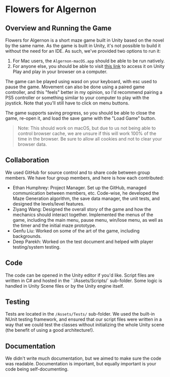 # Flowers for Algernon

## Overview and Running the Game
Flowers for Algernon is a short maze game built in Unity based on the novel by the same name.
As the game is built in Unity, it's not possible to build it without the need for an IDE. As such, we've
provided two options to run it:

1. For Mac users, the `Algernon-macOS.app` should be able to be run natively.
2. For anyone else, you should be able to visit [this link](https://play.unity.com/mg/other/flowers-for-algernon) to access it on Unity Play and play in your browser on a computer.

The game can be played using wasd on your keyboard, with esc used to pause the game. Movement can also be done using a
paired game controller, and this "feels" better in my opinion, so I'd recommend pairing a PS5 controller or something
similar to your computer to play with the joystick. Note that you'll still have to click on menu buttons.

The game supports saving progress, so you should be able to close the game, re-open it, and load the save game with the "Load Game" button.
> Note: This should work on macOS, but due to us not being able to control browser cache, we are unsure if this will work 100% of the time in the browser. Be sure to allow all cookies and not to clear your browser data.

## Collaboration

We used GitHub for source control and to share code between group members. We have four group members, and here is how each contributed:

- Ethan Humphrey: Project Manager. Set up the GitHub, managed communication between members, etc. Code-wise, he developed the Maze Generation algorithm, the save data manager, the unit tests, and designed the levels/level features.
- Ziyang Wang: Designed the overall story of the game and how the mechanics should interact together. Implemented the menus of the game, including the main menu, pause menu, win/lose menu, as well as the timer and the initial maze prototype.
- Genfu Liu: Worked on some of the art of the game, including backgrounds.
- Deep Parekh: Worked on the test document and helped with player testing/system testing.


## Code
The code can be opened in the Unity editor if you'd like. Script files are written in C# and hosted in the ``/Assets/Scripts/` sub-folder. Some logic is handled in Unity Scene files or by the Unity engine itself.

## Testing
Tests are located in the `/Assets/Tests/` sub-folder. We used the built-in NUnit testing framework, and ensured that our script files were written in a way that we could test the classes without initializing the whole Unity scene (the benefit of using a good architecture!).

## Documentation
We didn't write much documentation, but we aimed to make sure the code was readable. Documentation is important, but equally important is your code being self-documenting.

